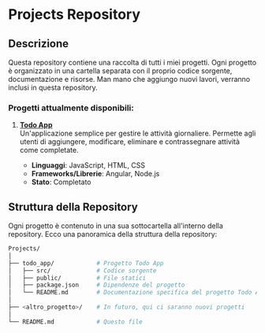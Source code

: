 # Projects Repository

## Descrizione
Questa repository contiene una raccolta di tutti i miei progetti. Ogni progetto è organizzato in una cartella separata con il proprio codice sorgente, documentazione e risorse. Man mano che aggiungo nuovi lavori, verranno inclusi in questa repository.

### Progetti attualmente disponibili:

1. **[Todo App](https://github.com/Dokjolly0/Todo-app/blob/main/README.md)**   
   Un'applicazione semplice per gestire le attività giornaliere. Permette agli utenti di aggiungere, modificare, eliminare e contrassegnare attività come completate.

   - **Linguaggi**: JavaScript, HTML, CSS
   - **Frameworks/Librerie**: Angular, Node.js
   - **Stato**: Completato

## Struttura della Repository
Ogni progetto è contenuto in una sua sottocartella all'interno della repository. Ecco una panoramica della struttura della repository:

```bash
Projects/
│
├── todo_app/            # Progetto Todo App
│   ├── src/             # Codice sorgente
│   ├── public/          # File statici
│   ├── package.json     # Dipendenze del progetto
│   └── README.md        # Documentazione specifica del progetto Todo App
│
├── <altro_progetto>/    # In futuro, qui ci saranno nuovi progetti
│
└── README.md            # Questo file
